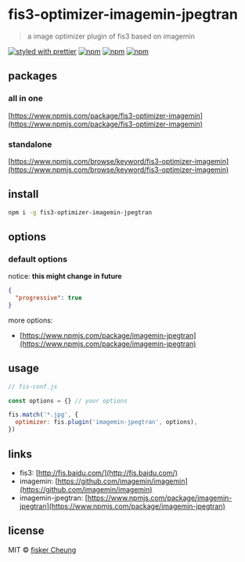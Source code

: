 # fis3-optimizer-imagemin-jpegtran

> a image optimizer plugin of fis3 based on imagemin

[![styled with prettier](https://img.shields.io/badge/styled_with-prettier-ff69b4.svg?style=flat-square)](https://github.com/prettier/prettier)
[![npm](https://img.shields.io/npm/v/fis3-optimizer-imagemin-jpegtran.svg?style=flat-square)](https://www.npmjs.com/package/fis3-optimizer-imagemin-jpegtran)
[![npm](https://img.shields.io/npm/dt/fis3-optimizer-imagemin-jpegtran.svg?style=flat-square)](https://www.npmjs.com/package/fis3-optimizer-imagemin-jpegtran)
[![npm](https://img.shields.io/npm/dm/fis3-optimizer-imagemin-jpegtran.svg?style=flat-square)](https://www.npmjs.com/package/fis3-optimizer-imagemin-jpegtran)

## packages

### all in one

[https://www.npmjs.com/package/fis3-optimizer-imagemin](https://www.npmjs.com/package/fis3-optimizer-imagemin)

### standalone

[https://www.npmjs.com/browse/keyword/fis3-optimizer-imagemin](https://www.npmjs.com/browse/keyword/fis3-optimizer-imagemin)

## install

```sh
npm i -g fis3-optimizer-imagemin-jpegtran
```

## options

### default options

notice: **this might change in future**

```json
{
  "progressive": true
}
```

more options:

- [https://www.npmjs.com/package/imagemin-jpegtran](https://www.npmjs.com/package/imagemin-jpegtran)

## usage

```js
// fis-conf.js

const options = {} // your options

fis.match('*.jpg', {
  optimizer: fis.plugin('imagemin-jpegtran', options),
})
```

## links

- fis3: [http://fis.baidu.com/](http://fis.baidu.com/)
- imagemin: [https://github.com/imagemin/imagemin](https://github.com/imagemin/imagemin)
- imagemin-jpegtran: [https://www.npmjs.com/package/imagemin-jpegtran](https://www.npmjs.com/package/imagemin-jpegtran)

## license

MIT © [fisker Cheung](https://www.fiskercheung.com/)

